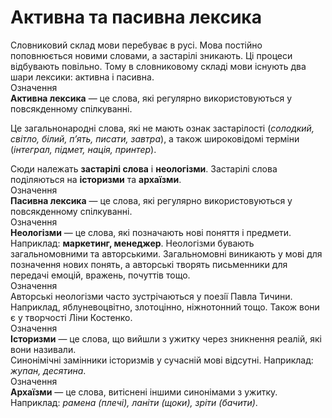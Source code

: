 # Активна та пасивна лексика

<div class="space">
Словниковий склад мови перебуває в русi. Мова постiйно поповнюється новими словами, а застарiлi зникають. Цi процеси вiдбувають повiльно. Тому в словниковому складi мови iснують два шари лексики: активна i пасивна.
</div>

<div class="space">
<div class="eoz-wrap">
<span class="eoz">Означення</span>
<div class="eoz-text">
<b>Активна лексика</b> — це слова, якi регулярно використовуються у повсякденному спiлкуваннi.
</div>
</div>
</div>

Це загальнонароднi слова, якi не мають ознак застарiлостi (*солодкий, свiтло, бiлий, п’ять, писати, завтра*), а також широковiдомi термiни (*iнтеграл, пiдмет, нацiя, принтер*).
<div class="space">Сюди належать <b>застарiлi слова</b> i <b>неологiзми</b>. Застарiлi слова подiляються на <b>iсторизми</b> та <b>архаїзми</b>.</div>

<div class="space">
<div class="eoz-wrap">
<span class="eoz">Означення</span>
<div class="eoz-text">
<b>Пасивна лексика</b> — це слова, якi регулярно використовуються у повсякденному спiлкуваннi.
</div>
</div>
</div>

<div class="space">
<div class="eoz-wrap">
<span class="eoz">Означення</span>
<div class="eoz-text">
<b>Неологiзми</b> — це слова, якi позначають новi поняття i предмети.
</div>
</div>
</div>

<div class="space">
Наприклад: <b>маркетинг, менеджер</b>. Неологiзми бувають загальномовними та авторськими. Загальномовнi виникають у мовi для позначення нових понять, а авторськi творять письменники для передачi емоцiй, вражень, почуттiв тощо.
</div>

<div class="space">
<div class="alg-wrap">
<span class="alg">Означення</span>
<div class="alg-text">
Авторськi неологiзми часто зустрiчаються у поезiї Павла Тичини. Наприклад, яблуневоцвiтно, злотоцiнно, нiжнотонний тощо. Також вони є у творчостi Лiни Костенко.
</div>
</div>
</div>

<div class="space">
<div class="eoz-wrap">
<span class="eoz">Означення</span>
<div class="eoz-text">
<b>Iсторизми</b> — це слова, що вийшли з ужитку через зникнення реалiй, якi вони називали.
</div>
</div>
</div>

<div class="space">Синонiмiчнi замiнники iсторизмiв у сучаснiй мовi вiдсутнi. Наприклад: <i>жупан, десятина</i>.</div>

<div class="space">
<div class="eoz-wrap">
<span class="eoz">Означення</span>
<div class="eoz-text">
<b>Архаїзми</b> — це слова, витiсненi iншими синонiмами з ужитку.
</div>
</div>
</div>

<div class="space">Наприклад: <i>рамена (плечi), ланiти (щоки), зрiти (бачити)</i>.</div>